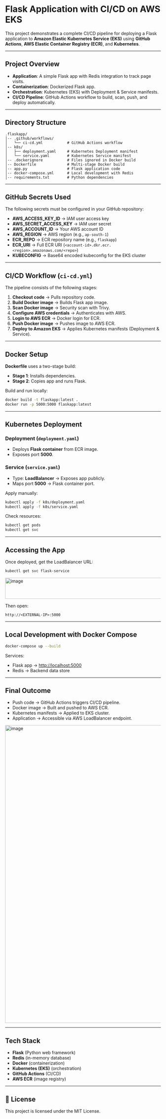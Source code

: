 # Flask Application with CI/CD on AWS EKS

This project demonstrates a complete CI/CD pipeline for deploying a Flask application to **Amazon Elastic Kubernetes Service (EKS)** using **GitHub Actions**, **AWS Elastic Container Registry (ECR)**, and **Kubernetes**.

---

## Project Overview

* **Application**: A simple Flask app with Redis integration to track page visits.
* **Containerization**: Dockerized Flask app.
* **Orchestration**: Kubernetes (EKS) with Deployment & Service manifests.
* **CI/CD Pipeline**: GitHub Actions workflow to build, scan, push, and deploy automatically.

---

## Directory Structure

```
.flaskapp/
│-- .github/workflows/
│   └── ci-cd.yml           # GitHub Actions workflow
│-- k8s/
│   ├── deployment.yaml     # Kubernetes Deployment manifest
│   └── service.yaml        # Kubernetes Service manifest
│-- .dockerignore           # Files ignored in Docker build
│-- Dockerfile              # Multi-stage Docker build
│-- app.py                  # Flask application code
│-- docker-compose.yml      # Local development with Redis
│-- requirements.txt        # Python dependencies
```

---

## GitHub Secrets Used

The following secrets must be configured in your GitHub repository:

* **AWS_ACCESS_KEY_ID** → IAM user access key
* **AWS_SECRET_ACCESS_KEY** → IAM user secret
* **AWS_ACCOUNT_ID** → Your AWS account ID
* **AWS_REGION** → AWS region (e.g., `ap-south-1`)
* **ECR_REPO** → ECR repository name (e.g., `flaskapp`)
* **ECR_URI** → Full ECR URI (`<account-id>.dkr.ecr.<region>.amazonaws.com/<repo>`)
* **KUBECONFIG** → Base64 encoded kubeconfig for the EKS cluster

---

## CI/CD Workflow (`ci-cd.yml`)

The pipeline consists of the following stages:

1. **Checkout code** → Pulls repository code.
2. **Build Docker image** → Builds Flask app image.
3. **Scan Docker image** → Security scan with Trivy.
4. **Configure AWS credentials** → Authenticates with AWS.
5. **Login to AWS ECR** → Docker login for ECR.
6. **Push Docker image** → Pushes image to AWS ECR.
7. **Deploy to Amazon EKS** → Applies Kubernetes manifests (Deployment & Service).

---

## Docker Setup

**Dockerfile** uses a two-stage build:

* **Stage 1**: Installs dependencies.
* **Stage 2**: Copies app and runs Flask.

Build and run locally:

```bash
docker build -t flaskapp:latest .
docker run -p 5000:5000 flaskapp:latest
```

---

## Kubernetes Deployment

### Deployment (`deployment.yaml`)

* Deploys **Flask container** from ECR image.
* Exposes port **5000**.

### Service (`service.yaml`)

* Type: **LoadBalancer** → Exposes app publicly.
* Maps port **5000** → Flask container port.

Apply manually:

```bash
kubectl apply -f k8s/deployment.yaml
kubectl apply -f k8s/service.yaml
```

Check resources:

```bash
kubectl get pods
kubectl get svc
```

---

## Accessing the App

Once deployed, get the LoadBalancer URL:

```bash
kubectl get svc flask-service
```


<img width="1751" height="68" alt="image" src="https://github.com/user-attachments/assets/67122bb2-3676-4da1-b80a-765b65621628" />


Then open:

```
http://<EXTERNAL-IP>:5000
```

---

## Local Development with Docker Compose

```bash
docker-compose up --build
```

Services:

* Flask app → [http://localhost:5000](http://localhost:5000)
* Redis → Backend data store

---

## Final Outcome

* Push code → GitHub Actions triggers CI/CD pipeline.
* Docker image → Built and pushed to AWS ECR.
* Kubernetes manifests → Applied to EKS cluster.
* Application → Accessible via AWS LoadBalancer endpoint.
  

<img width="1919" height="962" alt="image" src="https://github.com/user-attachments/assets/ff375bb0-9a14-423f-9310-8acf748c608d" />


---

## Tech Stack

* **Flask** (Python web framework)
* **Redis** (in-memory database)
* **Docker** (containerization)
* **Kubernetes (EKS)** (orchestration)
* **GitHub Actions** (CI/CD)
* **AWS ECR** (image registry)

---

## 📜 License

This project is licensed under the MIT License.
